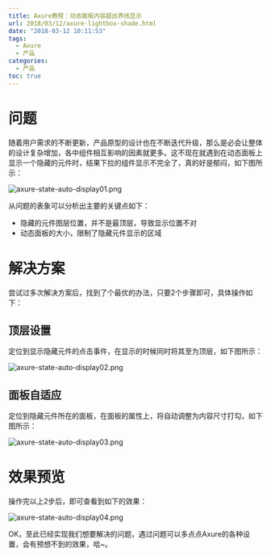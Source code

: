 ```yaml
---
title: Axure教程：动态面板内容超出界线显示 
url: 2018/03/12/axure-lightbox-shade.html
date: "2018-03-12 10:11:53"
tags: 
  - Axure
  - 产品
categories:
  - 产品
toc: true
---
```



# 问题

随着用户需求的不断更新，产品原型的设计也在不断迭代升级，那么是必会让整体的设计复杂增加，各中组件相互影响的因素就更多。这不现在就遇到在动态面板上显示一个隐藏的元件时，结果下拉的组件显示不完全了，真的好是郁闷，如下图所示：

![axure-state-auto-display01.png](http://siteimgs.lisenhui.cn/2018/03-12-axure-state-auto-display01.png-alias)

<!--more-->

从问题的表象可以分析出主要的关键点如下：

- 隐藏的元件图层位置，并不是最顶层，导致显示位置不对
- 动态面板的大小，限制了隐藏元件显示的区域

# 解决方案

尝试过多次解决方案后，找到了个最优的办法，只要2个步骤即可，具体操作如下：

## 顶层设置

定位到显示隐藏元件的点击事件，在显示的时候同时将其至为顶层，如下图所示：

![axure-state-auto-display02.png](http://siteimgs.lisenhui.cn/axure-state-auto-display02.png-alias)

## 面板自适应

定位到隐藏元件所在的面板，在面板的属性上，将自动调整为内容尺寸打勾，如下图所示：

![axure-state-auto-display03.png](http://siteimgs.lisenhui.cn/2018/03-12-axure-state-auto-display03.png-alias)


# 效果预览

操作完以上2步后，即可查看到如下的效果：

![axure-state-auto-display04.png](http://siteimgs.lisenhui.cn/2018/03-12-axure-state-auto-display04.png-alias)

OK，至此已经实现我们想要解决的问题，遇过问题可以多点点Axure的各种设置，会有预想不到的效果，哈~。
